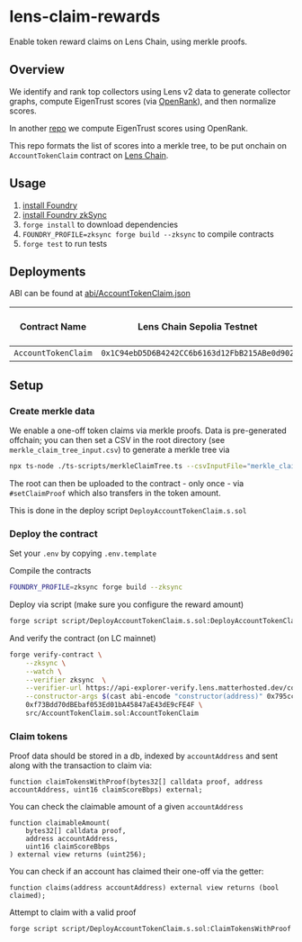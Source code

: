 # lens-claim-rewards

Enable token reward claims on Lens Chain, using merkle proofs.

## Overview
We identify and rank top collectors using Lens v2 data to generate collector graphs, compute EigenTrust scores (via [OpenRank](https://openrank.com/)), and then normalize scores.

In another [repo](https://github.com/onbonsai/lc-airdrop) we compute EigenTrust scores using OpenRank.

This repo formats the list of scores into a merkle tree, to be put onchain on `AccountTokenClaim` contract on [Lens Chain](https://lens.xyz/).

## Usage

1. [install Foundry](https://book.getfoundry.sh/getting-started/installation.html)
1. [install Foundry zkSync](https://docs.zksync.io/zksync-era/tooling/foundry/overview)
2. `forge install` to download dependencies
3. `FOUNDRY_PROFILE=zksync forge build --zksync` to compile contracts
4. `forge test` to run tests

## Deployments

ABI can be found at [abi/AccountTokenClaim.json](abi/AccountTokenClaim.json)

| Contract Name | Lens Chain Sepolia Testnet | Lens Chain Mainnet |
| ------------- | ------------- | ------------- |
| `AccountTokenClaim`  | `0x1C94ebD5D6B4242CC6b6163d12FbB215ABe0d902` | `` |

## Setup

### Create merkle data

We enable a one-off token claims via merkle proofs. Data is pre-generated offchain; you can then set a CSV in the root directory (see `merkle_claim_tree_input.csv`) to generate a merkle tree via
```bash
npx ts-node ./ts-scripts/merkleClaimTree.ts --csvInputFile="merkle_claim_tree_input.csv" --jsonOutputFile="merkle_claim_tree_output.json"
```

The root can then be uploaded to the contract - only once - via `#setClaimProof` which also transfers in the token amount.

This is done in the deploy script `DeployAccountTokenClaim.s.sol`

### Deploy the contract
Set your `.env` by copying `.env.template`

Compile the contracts
```bash
FOUNDRY_PROFILE=zksync forge build --zksync
```

Deploy via script (make sure you configure the reward amount)
```bash
forge script script/DeployAccountTokenClaim.s.sol:DeployAccountTokenClaim --rpc-url lens-testnet --skip .t.sol --zksync -vvvvv --slow --broadcast
```

And verify the contract (on LC mainnet)
```bash
forge verify-contract \
    --zksync \
    --watch \
    --verifier zksync  \
    --verifier-url https://api-explorer-verify.lens.matterhosted.dev/contract_verification \
    --constructor-args $(cast abi-encode "constructor(address)" 0x795cc31B44834Ff1F72F7db73985f9159Bd51ac2) \
    0xf73Bdd70dBEbaf053Ed01bA45847aE43dE9cFE4F \
    src/AccountTokenClaim.sol:AccountTokenClaim
```

### Claim tokens

Proof data should be stored in a db, indexed by `accountAddress` and sent along with the transaction to claim via:
```solidity
function claimTokensWithProof(bytes32[] calldata proof, address accountAddress, uint16 claimScoreBbps) external;
```

You can check the claimable amount of a given `accountAddress`
```solidity
function claimableAmount(
    bytes32[] calldata proof,
    address accountAddress,
    uint16 claimScoreBbps
) external view returns (uint256);
```

You can check if an account has claimed their one-off via the getter:
```solidity
function claims(address accountAddress) external view returns (bool claimed);
```

Attempt to claim with a valid proof
```bash
forge script script/DeployAccountTokenClaim.s.sol:ClaimTokensWithProof --rpc-url lens-testnet --skip .t.sol --zksync -vvvvv --slow --broadcast
```